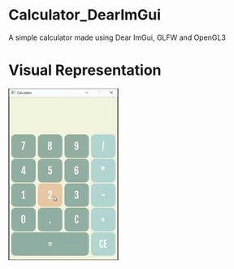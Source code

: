 # Calculator_DearImGui
A simple calculator made using Dear ImGui, GLFW and OpenGL3

# Visual Representation
![](https://github.com/JoaoLuis00/Calculator_DearImGui/blob/main/etc/demo.gif)
